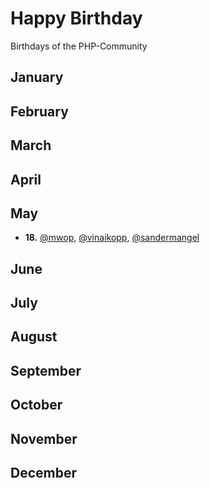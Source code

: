 # Happy Birthday
Birthdays of the PHP-Community

## January
## February
## March
## April
## May
* **18.** [@mwop](https://twitter.com/mwop), [@vinaikopp](https://twitter.com/vinaikopp), [@sandermangel](https://twitter.com/sandermangel)
## June
## July
## August
## September
## October
## November
## December
